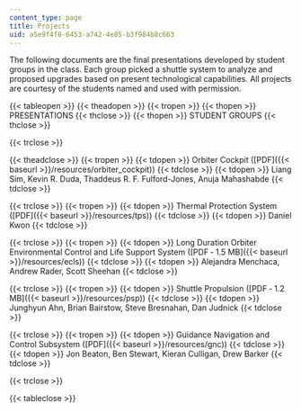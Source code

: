 ```yaml
---
content_type: page
title: Projects
uid: a5e9f4f0-6453-a742-4e85-b3f984b8c663
---
```


The following documents are the final presentations developed by student groups in the class. Each group picked a shuttle system to analyze and proposed upgrades based on present technological capabilities. All projects are courtesy of the students named and used with permission.

{{< tableopen >}}
{{< theadopen >}}
{{< tropen >}}
{{< thopen >}}
PRESENTATIONS
{{< thclose >}}
{{< thopen >}}
STUDENT GROUPS
{{< thclose >}}

{{< trclose >}}

{{< theadclose >}}
{{< tropen >}}
{{< tdopen >}}
Orbiter Cockpit ([PDF]({{< baseurl >}}/resources/orbiter_cockpit))
{{< tdclose >}}
{{< tdopen >}}
Liang Sim, Kevin R. Duda, Thaddeus R. F. Fulford-Jones, Anuja Mahashabde
{{< tdclose >}}

{{< trclose >}}
{{< tropen >}}
{{< tdopen >}}
Thermal Protection System ([PDF]({{< baseurl >}}/resources/tps))
{{< tdclose >}}
{{< tdopen >}}
Daniel Kwon
{{< tdclose >}}

{{< trclose >}}
{{< tropen >}}
{{< tdopen >}}
Long Duration Orbiter Environmental Control and Life Support System ([PDF ‑ 1.5 MB]({{< baseurl >}}/resources/ecls))
{{< tdclose >}}
{{< tdopen >}}
Alejandra Menchaca, Andrew Rader, Scott Sheehan
{{< tdclose >}}

{{< trclose >}}
{{< tropen >}}
{{< tdopen >}}
Shuttle Propulsion ([PDF ‑ 1.2 MB]({{< baseurl >}}/resources/psp))
{{< tdclose >}}
{{< tdopen >}}
Junghyun Ahn, Brian Bairstow, Steve Bresnahan, Dan Judnick
{{< tdclose >}}

{{< trclose >}}
{{< tropen >}}
{{< tdopen >}}
Guidance Navigation and Control Subsystem ([PDF]({{< baseurl >}}/resources/gnc))
{{< tdclose >}}
{{< tdopen >}}
Jon Beaton, Ben Stewart, Kieran Culligan, Drew Barker
{{< tdclose >}}

{{< trclose >}}

{{< tableclose >}}
